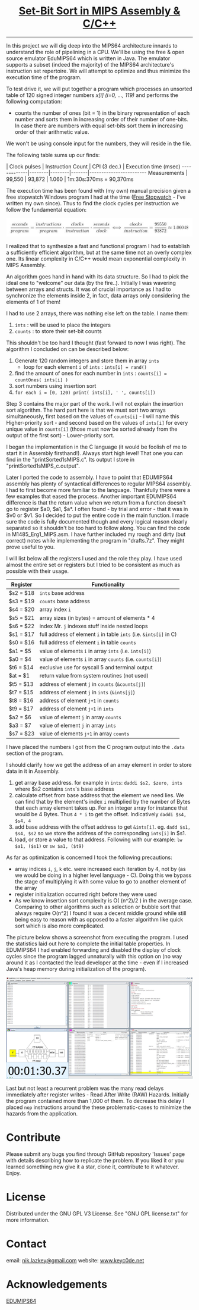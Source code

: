 <h1 align="center">
	<a href="https://github.com/KeyC0de/SetBitSort">Set-Bit Sort in MIPS Assembly & C/C++</a>
</h1>
<hr>


In this project we will dig deep into the MIPS64 architecture innards to understand the role of pipelining in a CPU. We'll be using the free & open source emulator EduMIPS64 which is written in Java. The emulator supports a subset (indeed the majority) of the MIPS64 architecture's instruction set repertoire. We will attempt to optimize and thus minimize the execution time of the program.

To test drive it, we will put together a program which processes an unsorted table of 120 signed integer numbers *x[i] (i=0, ..., 119)* and performs the following computation:</br>

* counts the number of ones (bit = 1) in the binary representation of each number and sorts them in increasing order of their number of one-bits. In case there are numbers with equal set-bits sort them in increasing order of their arithmetic value.

We won't be using console input for the numbers, they will reside in the file.

The following table sums up our finds:

 | Clock pulses |  Instruction Count | CPI (3 dec.) | Execution time (msec)
-------------|--------|--------|-------|------------------------
Measurements | 99,550 | 93,872 | 1.060 | 1m:30s:370ms = 90,370ms

The execution time has been found with (my own) manual precision given a free stopwatch Windows program I had at the time ([Free Stopwatch](https://free-stopwatch.com/) - I've written my own since). Thus to find the clock cycles per instruction we follow the fundamental equation:

<p style="text-align: center;">
	<img src="_present/equation.jpg" />
</p>

I realized that to synthesize a fast and functional program I had to establish a sufficiently efficient algorithm, but at the same time not an overly complex one. Its linear complexity in C/C++ would mean exponential complexity in MIPS Assembly.

An algorithm goes hand in hand with its data structure. So I had to pick the ideal one to "welcome" our data (by the fire..). Initially I was wavering between arrays and structs. It was of crucial importance as I had to synchronize the elements inside 2, in fact, data arrays only considering the elements of 1 of them!

I had to use 2 arrays, there was nothing else left on the table. I name them:

1. `ints` : will be used to place the integers
2. `counts` : to store their set-bit counts

This shouldn't be too hard I thought (fast forward to now I was right). The algorithm I concluded on can be described below:

1. Generate 120 random integers and store them in array `ints`
	* loop for each element `i` of `ints` : `ints[i] = rand()`
2. find the amount of ones for each number in `ints` : `counts[i] = countOnes( ints[i] )`
3. sort numbers using insertion sort
4. `for each i = [0, 120) print( ints[i], ' ', counts[i])`

Step 3 contains the major part of the work. I will not explain the insertion sort algorithm. The hard part here is that we must sort two arrays simultaneously, first based on the values of `counts[i]` - I will name this Higher-priority sort - and second based on the values of `ints[i]` for every unique value in `counts[i]` (those must now be sorted already from the output of the first sort) - Lower-priority sort.

I began the implementation in the C language (it would be foolish of me to start it in Assembly firsthand!). Always start high level! That one you can find in the "printSorted1sMIPS.c". Its output I store in "printSorted1sMIPS_c.output". 

Later I ported the code to assembly. I have to point that EDUMIPS64 assembly has plenty of syntactical differences to regular MIPS64 assembly. I had to first become more familiar to the language. Thankfully there were a few examples that eased the process. Another important EDUMIPS64 difference is that the return value when we return from a function doesn't go to register $a0, $a1, $a*. I often found - by trial and error - that it was in $v0 or $v1. So I decided to put the entire code in the main function. I made sure the code is fully documented though and every logical reason clearly separated so it shouldn't be too hard to follow along. You can find the code in M1485_Erg1_MIPS.asm. I have further included my rough and dirty (but correct) notes while implementing the program in "drafts.7z". They might prove useful to you.

I will list below all the registers I used and the role they play. I have used almost the entire set or registers but I tried to be consistent as much as possible with their usage.

Register | Functionality
---------|--------------
$s2 = $18|`ints` base address
$s3 = $19|`counts` base address
$s4 = $20|array index `i`
$s5 = $21|array sizes (in bytes) = amount of elements * 4
$s6 = $22|index Mr. `j` indexes stuff inside nested loops
$s1 = $17|full address of element `i` in table `ints` (i.e. `&ints[i]` in C)
$s0 = $16|full address of element `i` in table `counts`
$a1 = $5|value of elements `i` in array `ints` (i.e. `ints[i]`)
$a0 = $4|value of elements `i` in array `counts` (i.e. `counts[i]`)
$t6 = $14|exclusive use for syscall 5 and terminal output
$at = $1|return value from system routines (not used)
$t5 = $13|address of element `j` in `counts` (`&counts[j]`)
$t7 = $15|address of element `j` in `ints` (`&ints[j]`)
$t8 = $16|address of element `j+1` in `counts`
$t9 = $17|address of element `j+1` in `ints`
$a2 = $6|value of element `j` in array `counts`
$a3 = $7|value of element `j` in array `ints`
$s7 = $23|value of elements `j+1` in array `counts`

I have placed the numbers I got from the C program output into the `.data` section of the program.

I should clarify how we get the address of an array element in order to store data in it in Assembly.

1. get array base address. for example in `ints`: `daddi $s2, $zero, ints` where $s2 contains `ints`'s base address
2. calculate offset from base address that the element we need lies. We can find that by the element's index `i` multiplied by the number of Bytes that each array element takes up. For an integer array for instance that would be 4 Bytes. Thus `4 * i` to get the offset. Indicatively `daddi $s4, $s4, 4`
3. add base address with the offset address to get `&ints[i]`. eg. `dadd $s1, $s4, $s2` so we store the address of the corresponding `ints[i]` in $s1.
4. load, or store a value to that address. Following with our example: `lw $a1, ($s1)` or `sw $a1, ($t9)`

As far as optimization is concerned I took the following precautions:

* array indices `i`, `j`, `k` etc. were increased each iteration by 4, not by (as we would be doing in a higher level language - C). Doing this we bypass the stage of multiplying it with some value to go to another element of the array
* register initialization occurred right before they were used
* As we know insertion sort complexity is O( (n^2)/2 ) in the average case. Comparing to other algorithms such as selection or bubble sort that always require O(n^2) I found it was a decent middle ground while still being easy to reason with as opposed to a faster algorithm like quick sort which is also more complicated.

The picture below shows a screenshot from executing the program. I used the statistics laid out here to complete the initial table properties. In EDUMIPS64 I had enabled forwarding and disabled the display of clock cycles since the program lagged unnaturally with this option on (no way around it as I contacted the lead developer at the time - even if I increased Java's heap memory during initialization of the program).

<p style="text-align: center;">
	<img src="M1485_EDUMIPS64_Results_Window.jpg" />
</p>

Last but not least a recurrent problem was the many read delays immediately after register writes - Read After Write (RAW) Hazards. Initially the program contained more than 1,000 of them. To decrease this delay I placed `nop` instructions around the these problematic-cases to minimize the hazards from the application.


# Contribute

Please submit any bugs you find through GitHub repository 'Issues' page with details describing how to replicate the problem. If you liked it or you learned something new give it a star, clone it, contribute to it whatever. Enjoy.


# License

Distributed under the GNU GPL V3 License. See "GNU GPL license.txt" for more information.


# Contact

email: nik.lazkey@gmail.com
website: www.keyc0de.net


# Acknowledgements

[EDUMIPS64](https://github.com/EduMIPS64/edumips64)

